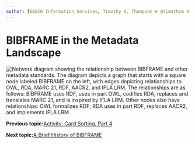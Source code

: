 ```yaml
---
author: [EBSCO Information Services, Timothy A. Thompson ⍝ @timathom ⍝ @timathom@indieweb.social]
---
```


# BIBFRAME in the Metadata Landscape

![Network diagram showing the relationship between BIBFRAME and other metadata standards. The diagram depicts a graph that starts with a square node labeled BIBFRAME on the left, with edges depicting relationships to OWL, RDA, MARC 21, RDF, AACR2, and IFLA LRM. The relationships are as follows: BIBFRAME uses RDF, uses in part OWL, codifies RDA, replaces and translates MARC 21, and is inspired by IFLA LRM. Other nodes also have relationships: OWL formalizes RDF; RDA uses in part RDF, replaces AACR2, and implements IFLA LRM.](../../../submaps/../img/bibframe_etc/bf_landscape.svg "BIBFRAME Landscape")

**Previous topic:**[Activity: Card Sorting, Part 4](../../../day_1/lesson_4/activity_card_sorting_4.md)

**Next topic:**[A Brief History of BIBFRAME](../../../day_1/lesson_5/topic_1/brief_history_of_bibframe.md)

